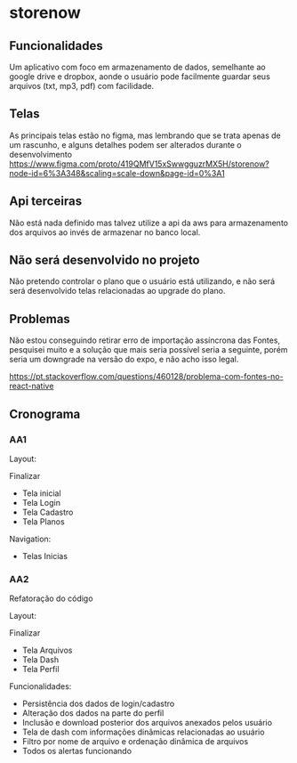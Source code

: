 # storenow

## Funcionalidades
Um aplicativo com foco em armazenamento de dados, semelhante ao google drive e dropbox, aonde o usuário pode facilmente guardar seus arquivos (txt, mp3, pdf) com facilidade.

## Telas
As principais telas estão no figma, mas lembrando que se trata apenas de um rascunho, e alguns detalhes podem ser alterados durante o desenvolvimento
https://www.figma.com/proto/419QMfV15xSwwgguzrMX5H/storenow?node-id=6%3A348&scaling=scale-down&page-id=0%3A1

## Api terceiras
Não está nada definido mas talvez utilize a api da aws para armazenamento dos arquivos ao invés de armazenar no banco local.

## Não será desenvolvido no projeto
Não pretendo controlar o plano que o usuário está utilizando, e não será será desenvolvido telas relacionadas ao upgrade do plano.

## Problemas

Não estou conseguindo retirar erro de importação assíncrona das Fontes, pesquisei muito e a solução que mais seria possível seria a seguinte, porém seria um downgrade na versão do expo, e não acho isso legal.

https://pt.stackoverflow.com/questions/460128/problema-com-fontes-no-react-native

## Cronograma

### AA1

Layout:

Finalizar
- Tela inicial
- Tela Login
- Tela Cadastro
- Tela Planos


Navigation:

- Telas Inicias

### AA2

Refatoração do código

Layout:

Finalizar
- Tela Arquivos
- Tela Dash
- Tela Perfil

Funcionalidades:
- Persistência dos dados de login/cadastro
- Alteração dos dados na parte do perfil
- Inclusão e download posterior dos arquivos anexados pelos usuário
- Tela de dash com informações dinâmicas relacionadas ao usuário
- Filtro por nome de arquivo e ordenação dinâmica de arquivos
- Todos os alertas funcionando